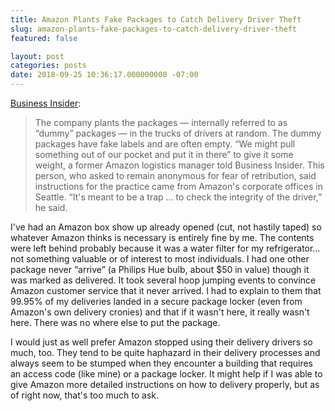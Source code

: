 ```yaml
---
title: Amazon Plants Fake Packages to Catch Delivery Driver Theft
slug: amazon-plants-fake-packages-to-catch-delivery-driver-theft
featured: false

layout: post
categories: posts
date: 2018-09-25 10:36:17.000000000 -07:00
---
```


[Business Insider](https://www.businessinsider.com/amazon-sets-traps-for-drivers-2018-9):

>  The company plants the packages — internally referred to as “dummy” packages — in the trucks of drivers at random. The dummy packages have fake labels and are often empty.
> “We might pull something out of our pocket and put it in there” to give it some weight, a former Amazon logistics manager told Business Insider. This person, who asked to remain anonymous for fear of retribution, said instructions for the practice came from Amazon's corporate offices in Seattle.
> “It's meant to be a trap … to check the integrity of the driver,” he said.

I've had an Amazon box show up already opened (cut, not hastily taped) so whatever Amazon thinks is necessary is entirely fine by me. The contents were left behind probably because it was a water filter for my refrigerator… not something valuable or of interest to most individuals. I had one other package never “arrive” (a Philips Hue bulb, about $50 in value) though it was marked as delivered. It took several hoop jumping events to convince Amazon customer service that it never arrived. I had to explain to them that 99.95% of my deliveries landed in a secure package locker (even from Amazon's own delivery cronies) and that if it wasn't here, it really wasn't here. There was no where else to put the package.

I would just as well prefer Amazon stopped using their delivery drivers so much, too. They tend to be quite haphazard in their delivery processes and always seem to be stumped when they encounter a building that requires an access code (like mine) or a package locker. It might help if I was able to give Amazon more detailed instructions on how to delivery properly, but as of right now, that's too much to ask.


